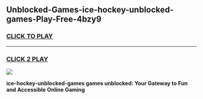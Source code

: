 
## Unblocked-Games-ice-hockey-unblocked-games-Play-Free-4bzy9
<h3>
<a href="https://premium76.site?title=ice-hockey-unblocked-games&ref=23A">CLICK TO PLAY</a></h3>
<hr>

<h3>
<a href="https://premium76.site?title=ice-hockey-unblocked-games&ref=23A">CLICK 2 PLAY</a>
  
</h3>

<a href="https://premium76.site?title=ice-hockey-unblocked-games&ref=23A"><img src="https://clearcache.store/games.png"></a>


**ice-hockey-unblocked-games games unblocked: Your Gateway to Fun and Accessible Online Gaming**
